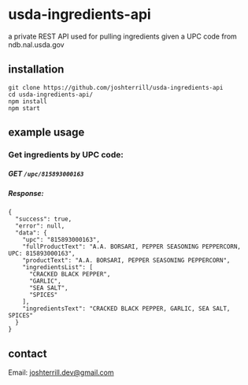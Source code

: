 # usda-ingredients-api

a private REST API used for pulling ingredients given a UPC code from ndb.nal.usda.gov

## installation

```
git clone https://github.com/joshterrill/usda-ingredients-api
cd usda-ingredients-api/
npm install
npm start
```

## example usage

### Get ingredients by UPC code:
##### GET `/upc/815893000163`
##### Response:

```
{
  "success": true,
  "error": null,
  "data": {
    "upc": "815893000163",
    "fullProductText": "A.A. BORSARI, PEPPER SEASONING PEPPERCORN, UPC: 815893000163",
    "productText": "A.A. BORSARI, PEPPER SEASONING PEPPERCORN",
    "ingredientsList": [
      "CRACKED BLACK PEPPER",
      "GARLIC",
      "SEA SALT",
      "SPICES"
    ],
    "ingredientsText": "CRACKED BLACK PEPPER, GARLIC, SEA SALT, SPICES"
  }
}
```

## contact

Email: joshterrill.dev@gmail.com